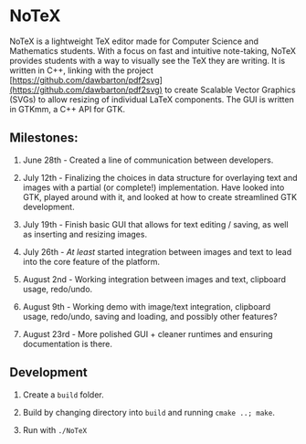 # NoTeX
NoTeX is a lightweight TeX editor made for Computer Science and Mathematics students. With a focus on fast and intuitive note-taking, NoTeX provides students with a way to visually see the TeX they are writing. It is written in C++, linking with the project [https://github.com/dawbarton/pdf2svg](https://github.com/dawbarton/pdf2svg) to create Scalable Vector Graphics (SVGs) to allow resizing of individual LaTeX components. The GUI is written in GTKmm, a C++ API for GTK.

## Milestones:

1. June 28th - Created a line of communication between developers.

2. July 12th - Finalizing the choices in data structure for overlaying text and images with a partial (or complete!) implementation. Have looked into GTK, played around with it, and looked at how to create streamlined GTK development.

3. July 19th - Finish basic GUI that allows for text editing / saving, as well as inserting and resizing images.

4. July 26th - _At least_ started integration between images and text to lead into the core feature of the platform.

5. August 2nd - Working integration between images and text, clipboard usage, redo/undo.

6. August 9th - Working demo with image/text integration, clipboard usage, redo/undo, saving and loading, and possibly other features?

7. August 23rd - More polished GUI + cleaner runtimes and ensuring documentation is there.

## Development
1. Create a `build` folder.

2. Build by changing directory into `build` and running `cmake ..; make`.

3. Run with `./NoTeX`
